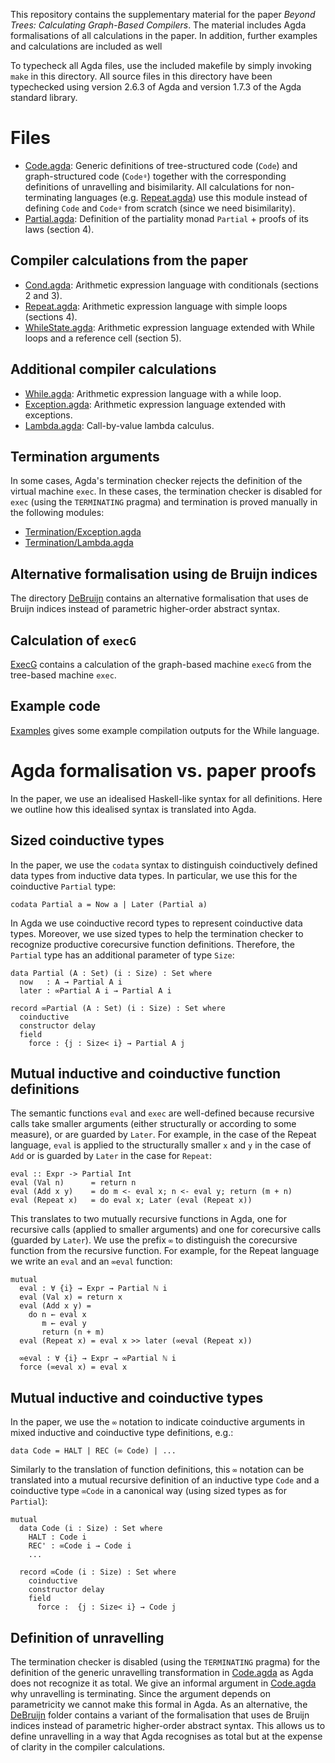 This repository contains the supplementary material for the paper
*Beyond Trees: Calculating Graph-Based Compilers*. The material
includes Agda formalisations of all calculations in the paper. In
addition, further examples and calculations are included as well

To typecheck all Agda files, use the included makefile by simply
invoking `make` in this directory. All source files in this directory
have been typechecked using version 2.6.3 of Agda and version 1.7.3 of
the Agda standard library.

# Files

- [Code.agda](Code.agda): Generic definitions of tree-structured code
  (`Code`) and graph-structured code (`Codeᵍ`) together with the
  corresponding definitions of unravelling and bisimilarity. All
  calculations for non-terminating languages (e.g.
  [Repeat.agda](Repeat.agda)) use this module instead of defining
  `Code` and `Codeᵍ` from scratch (since we need bisimilarity).
- [Partial.agda](Partial.agda): Definition of the partiality monad
  `Partial` + proofs of its laws (section 4).

## Compiler calculations from the paper

- [Cond.agda](Cond.agda): Arithmetic expression language with
  conditionals (sections 2 and 3).
- [Repeat.agda](Repeat.agda): Arithmetic expression language with
  simple loops (sections 4).
- [WhileState.agda](WhileState.agda): Arithmetic expression language
  extended with While loops and a reference cell (section 5).

## Additional compiler calculations 

- [While.agda](While.agda): Arithmetic expression language with a
  while loop.
- [Exception.agda](Exception.agda): Arithmetic expression language
  extended with exceptions.
- [Lambda.agda](Lambda.agda): Call-by-value lambda calculus.

## Termination arguments 

In some cases, Agda's termination checker rejects the definition of
the virtual machine `exec`. In these cases, the termination checker is
disabled for `exec` (using the `TERMINATING` pragma) and termination
is proved manually in the following modules:

- [Termination/Exception.agda](Termination/Exception.agda)
- [Termination/Lambda.agda](Termination/Lambda.agda)

## Alternative formalisation using de Bruijn indices

The directory [DeBruijn](DeBruijn/) contains an alternative
formalisation that uses de Bruijn indices instead of parametric
higher-order abstract syntax.

## Calculation of `execG`

[ExecG](ExecG.agda) contains a calculation of the graph-based machine
`execG` from the tree-based machine `exec`.

## Example code

[Examples](Examples.agda) gives some example compilation outputs for
the While language.

# Agda formalisation vs. paper proofs

In the paper, we use an idealised Haskell-like syntax for all
definitions. Here we outline how this idealised syntax is translated
into Agda.

## Sized coinductive types

In the paper, we use the `codata` syntax to distinguish coinductively
defined data types from inductive data types. In particular, we use
this for the coinductive `Partial` type:

```
codata Partial a = Now a | Later (Partial a)
```

In Agda we use coinductive record types to represent coinductive
data types. Moreover, we use sized types to help the termination
checker to recognize productive corecursive function
definitions. Therefore, the `Partial` type has an additional parameter
of type `Size`:

```
data Partial (A : Set) (i : Size) : Set where
  now   : A → Partial A i
  later : ∞Partial A i → Partial A i

record ∞Partial (A : Set) (i : Size) : Set where
  coinductive
  constructor delay
  field
    force : {j : Size< i} → Partial A j
```
## Mutual inductive and coinductive function definitions

The semantic functions `eval` and `exec` are well-defined because
recursive calls take smaller arguments (either structurally or
according to some measure), or are guarded by `Later`. For example, in
the case of the Repeat language, `eval` is applied to the structurally
smaller `x` and `y` in the case of `Add` or is guarded by `Later` in
the case for `Repeat`:

```
eval :: Expr -> Partial Int
eval (Val n)      = return n
eval (Add x y)    = do m <- eval x; n <- eval y; return (m + n)
eval (Repeat x)   = do eval x; Later (eval (Repeat x))
```

This translates to two mutually recursive functions in Agda, one for
recursive calls (applied to smaller arguments) and one for
corecursive calls (guarded by `Later`). We use the prefix `∞` to
distinguish the corecursive function from the recursive function. For
example, for the Repeat language we write an `eval` and an `∞eval`
function:

```
mutual
  eval : ∀ {i} → Expr → Partial ℕ i
  eval (Val x) = return x
  eval (Add x y) =
    do n ← eval x
       m ← eval y
       return (n + m)
  eval (Repeat x) = eval x >> later (∞eval (Repeat x))

  ∞eval : ∀ {i} → Expr → ∞Partial ℕ i
  force (∞eval x) = eval x
```


## Mutual inductive and coinductive types

In the paper, we use the `∞` notation to indicate coinductive arguments
in mixed inductive and coinductive type definitions, e.g.:

```
data Code = HALT | REC (∞ Code) | ...
```

Similarly to the translation of function definitions, this `∞`
notation can be translated into a mutual recursive definition of an
inductive type `Code` and a coinductive type `∞Code` in a canonical
way (using sized types as for `Partial`):

```
mutual
  data Code (i : Size) : Set where
    HALT : Code i
    REC' : ∞Code i → Code i
    ...
  
  record ∞Code (i : Size) : Set where
    coinductive
    constructor delay
    field
      force :  {j : Size< i} → Code j
```

## Definition of unravelling

The termination checker is disabled (using the `TERMINATING` pragma)
for the definition of the generic unravelling transformation in
[Code.agda](Code.agda) as Agda does not recognize it as total. We
give an informal argument in [Code.agda](Code.agda) why unravelling
is terminating. Since the argument depends on parametricity we cannot
make this formal in Agda. As an alternative, the [DeBruijn](DeBruijn/)
folder contains a variant of the formalisation that uses de Bruijn
indices instead of parametric higher-order abstract syntax. This
allows us to define unravelling in a way that Agda recognises as total
but at the expense of clarity in the compiler calculations.